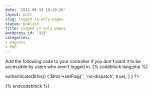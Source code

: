 ```yaml
---
date: '2011-09-19 10:20:26'
layout: post
slug: logged-in-only-pages
status: publish
title: Logged in only pages
wordpress_id: '315'
categories:
- magento
- PHP
---
```


Add the following code to your controller if you don't want it to be accessible by users who aren't logged in.
{% codeblock lang:php %}
<?php
public function preDispatch() {
    parent::preDispatch();

    if (!Mage::getSingleton('customer/session')->authenticate($this)) {
        $this->setFlag('', 'no-dispatch', true);
    }
}
?>
{% endcodeblock %}